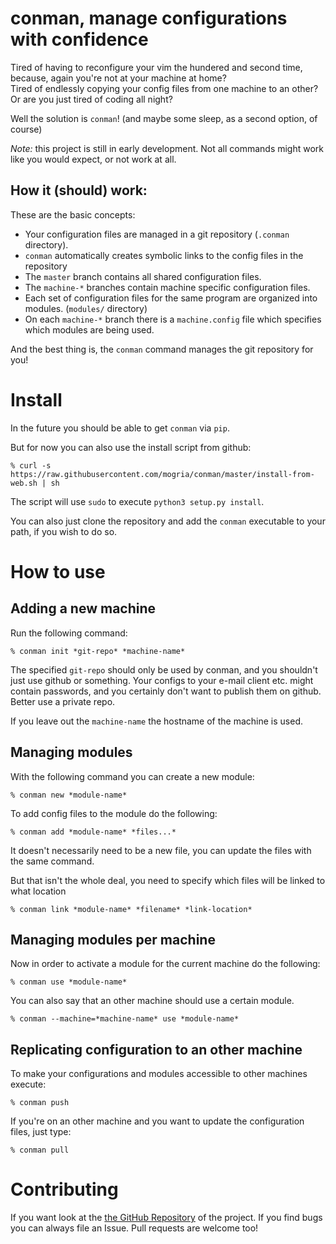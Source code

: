 # conman, manage configurations with confidence

Tired of having to reconfigure your vim the hundered and second time, because, again you're not at your machine at home?  
Tired of endlessly copying your config files from one machine to an other?  
Or are you just tired of coding all night?

Well the solution is `conman`! (and maybe some sleep, as a second option, of course)  

*Note:* this project is still in early development. Not all commands might work like you would expect, or not work at all.

## How it (should) work:

These are the basic concepts:

 * Your configuration files are managed in a git repository (`.conman` directory).
 * `conman` automatically creates symbolic links to the config files in the repository
 * The `master` branch contains all shared configuration files.
 * The `machine-*` branches contain machine specific configuration files.
 * Each set of configuration files for the same program are organized into modules. (`modules/` directory)
 * On each `machine-*` branch there is a `machine.config` file which specifies which modules are being used.

And the best thing is, the `conman` command manages the git repository for you!

# Install

In the future you should be able to get `conman` via `pip`.

But for now you can also use the install script from github:

    % curl -s https://raw.githubusercontent.com/mogria/conman/master/install-from-web.sh | sh

The script will use `sudo` to execute `python3 setup.py install`.

You can also just clone the repository and add the `conman` executable to your path, if you wish to do so.

# How to use

## Adding a new machine

Run the following command:

    % conman init *git-repo* *machine-name*

The specified `git-repo` should only be used by conman, and you shouldn't just use github or something. Your configs to your e-mail client etc. might contain passwords, and you certainly don't want to publish them on github. Better use a private repo.

If you leave out the `machine-name` the hostname of the machine is used.

## Managing modules

With the following command you can create a new module:

    % conman new *module-name*

To add config files to the module do the following:

    % conman add *module-name* *files...*

It doesn't necessarily need to be a new file, you can update the files with the same command.

But that isn't the whole deal, you need to specify which files will be linked to what location

    % conman link *module-name* *filename* *link-location*

## Managing modules per machine

Now in order to activate a module for the current machine do the following:

    % conman use *module-name*

You can also say that an other machine should use a certain module.

    % conman --machine=*machine-name* use *module-name*

## Replicating configuration to an other machine

To make your configurations and modules accessible to other machines execute:

    % conman push

If you're on an other machine and you want to update the configuration files, just type:

    % conman pull

# Contributing

If you want look at the [the GitHub Repository](https://github.com/mogria/conman) of the project. If you find bugs you can always file an Issue. Pull requests are welcome too!
